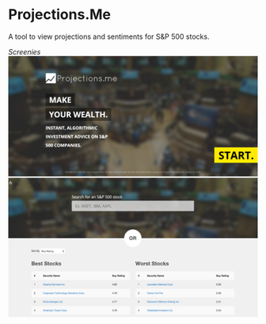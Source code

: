 Projections.Me
============

A tool to view projections and sentiments for S&P 500 stocks.

*Screenies*
![homepage](screenie1.png)
![dashboard](screenie2.png)
